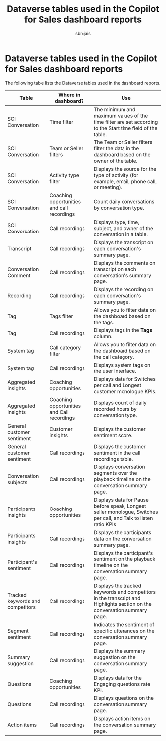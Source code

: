 ﻿---
title: Dataverse tables used in the Copilot for Sales dashboard reports
description: Dataverse tables used in Copilot for Sales dashboard reports. Includes tables for conversation data, transcripts, tags, insights, and more.
ms.date: 02/01/2024
ms.topic: article
ms.service: dynamics-365-sales
author: sbmjais
ms.author: shjais
manager: shujoshi
ms.custom:
  - ai-gen-docs-bap
  - ai-gen-desc
  - ai-seo-date:01/28/2024
---

# Dataverse tables used in the Copilot for Sales dashboard reports

The following table lists the Dataverse tables used in the dashboard reports.

|Table|Where in dashboard?|Use|
|-----|-----------------|-------|
|SCI Conversation|Time filter|The minimum and maximum values of the time filter are set according to the Start time field of the table.|
|SCI Conversation|Team or Seller filters|The Team or Seller filters filter the data in the dashboard based on the owner of the table.|
|SCI Conversation|Activity type filter|Displays the source for the type of activity (for example, email, phone call, or meeting).|
|SCI Conversation|Coaching opportunities and call recordings|Count daily conversations by conversation type.|
|SCI Conversation|Call recordings|Displays type, time, subject, and owner of the conversation in a table.|
|Transcript|Call recordings|Displays the transcript on each conversation's summary page.|
|Conversation Comment|Call recordings|Displays the comments on transcript on each conversation's summary page.|
|Recording|Call recordings|Displays the recording on each conversation's summary page.|
|Tag|Tags filter|Allows you to filter data on the dashboard based on the tags.|
|Tag|Call recordings|Displays tags in the **Tags** column.|
|System tag|Call category filter|Allows you to filter data on the dashboard based on the call category.|
|System tag|Call recordings|Displays system tags on the user interface.|
|Aggregated insights|Coaching opportunities|Displays data for Switches per call and Longest customer monologue KPIs.|
|Aggregated insights|Coaching opportunities and Call recordings|Displays count of daily recorded hours by conversation type.|
|General customer sentiment|Customer insights|Displays the customer sentiment score.|
|General customer sentiment|Call recordings|Displays the customer sentiment in the call recordings table.|
|Conversation subjects|Call recordings|Displays conversation segments over the playback timeline on the conversation summary page.|
|Participants insights|Coaching opportunities|Displays data for Pause before speak, Longest seller monologue, Switches per call, and Talk to listen ratio KPIs|
|Participants insights|Call recordings|Displays the participants data on the conversation summary page.|
|Participant's sentiment|Call recordings|Displays the participant's sentiment on the playback timeline on the conversation summary page.|
|Tracked keywords and competitors|Call recordings|Displays the tracked keywords and competitors in the transcript and Highlights section on the conversation summary page.|
|Segment sentiment|Call recordings|Indicates the sentiment of specific utterances on the conversation summary page.|
|Summary suggestion|Call recordings|Displays the summary suggestion on the conversation summary page.|
|Questions|Coaching opportunities|Displays data for the Engaging questions rate KPI.|
|Questions|Call recordings|Displays questions on the conversation summary page.|
|Action items|Call recordings|Displays action items on the conversation summary page.|                                                            |

